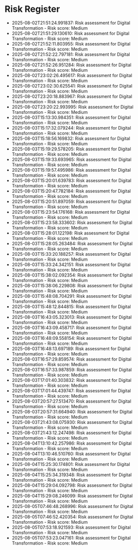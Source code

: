 # Risk Register

- 2025-08-02T21:51:24.991837: Risk assessment for Digital Transformation - Risk score: Medium
- 2025-08-02T21:51:29.130610: Risk assessment for Digital Transformation - Risk score: Medium
- 2025-08-02T21:52:11.803955: Risk assessment for Digital Transformation - Risk score: Medium
- 2025-08-02T21:52:22.797181: Risk assessment for Digital Transformation - Risk score: Medium
- 2025-08-02T21:52:26.951284: Risk assessment for Digital Transformation - Risk score: Medium
- 2025-08-02T23:02:26.495617: Risk assessment for Digital Transformation - Risk score: Medium
- 2025-08-02T23:02:30.625541: Risk assessment for Digital Transformation - Risk score: Medium
- 2025-08-02T23:20:18.883967: Risk assessment for Digital Transformation - Risk score: Medium
- 2025-08-02T23:20:22.993995: Risk assessment for Digital Transformation - Risk score: Medium
- 2025-08-03T15:13:30.984351: Risk assessment for Digital Transformation - Risk score: Medium
- 2025-08-03T15:17:32.079244: Risk assessment for Digital Transformation - Risk score: Medium
- 2025-08-03T15:18:56.169832: Risk assessment for Digital Transformation - Risk score: Medium
- 2025-08-03T15:19:29.578205: Risk assessment for Digital Transformation - Risk score: Medium
- 2025-08-03T15:19:33.693965: Risk assessment for Digital Transformation - Risk score: Medium
- 2025-08-03T15:19:57.495986: Risk assessment for Digital Transformation - Risk score: Medium
- 2025-08-03T15:20:01.639783: Risk assessment for Digital Transformation - Risk score: Medium
- 2025-08-03T15:20:47.782184: Risk assessment for Digital Transformation - Risk score: Medium
- 2025-08-03T15:20:51.897059: Risk assessment for Digital Transformation - Risk score: Medium
- 2025-08-03T15:23:54.176168: Risk assessment for Digital Transformation - Risk score: Medium
- 2025-08-03T15:23:58.333602: Risk assessment for Digital Transformation - Risk score: Medium
- 2025-08-03T15:28:01.122198: Risk assessment for Digital Transformation - Risk score: Medium
- 2025-08-03T15:28:05.263484: Risk assessment for Digital Transformation - Risk score: Medium
- 2025-08-03T15:33:20.188257: Risk assessment for Digital Transformation - Risk score: Medium
- 2025-08-03T15:33:24.342151: Risk assessment for Digital Transformation - Risk score: Medium
- 2025-08-03T15:38:02.092354: Risk assessment for Digital Transformation - Risk score: Medium
- 2025-08-03T15:38:06.229808: Risk assessment for Digital Transformation - Risk score: Medium
- 2025-08-03T15:48:08.704291: Risk assessment for Digital Transformation - Risk score: Medium
- 2025-08-03T15:48:12.844815: Risk assessment for Digital Transformation - Risk score: Medium
- 2025-08-03T16:43:05.323013: Risk assessment for Digital Transformation - Risk score: Medium
- 2025-08-03T16:43:09.458717: Risk assessment for Digital Transformation - Risk score: Medium
- 2025-08-03T16:48:09.558154: Risk assessment for Digital Transformation - Risk score: Medium
- 2025-08-03T16:48:13.697189: Risk assessment for Digital Transformation - Risk score: Medium
- 2025-08-03T16:57:29.859574: Risk assessment for Digital Transformation - Risk score: Medium
- 2025-08-03T16:57:33.987859: Risk assessment for Digital Transformation - Risk score: Medium
- 2025-08-03T17:01:40.303832: Risk assessment for Digital Transformation - Risk score: Medium
- 2025-08-03T17:01:44.439747: Risk assessment for Digital Transformation - Risk score: Medium
- 2025-08-03T20:57:27.513470: Risk assessment for Digital Transformation - Risk score: Medium
- 2025-08-03T20:57:31.664940: Risk assessment for Digital Transformation - Risk score: Medium
- 2025-08-03T21:43:08.075930: Risk assessment for Digital Transformation - Risk score: Medium
- 2025-08-03T21:43:12.247498: Risk assessment for Digital Transformation - Risk score: Medium
- 2025-08-04T13:10:42.257986: Risk assessment for Digital Transformation - Risk score: Medium
- 2025-08-04T13:10:46.510760: Risk assessment for Digital Transformation - Risk score: Medium
- 2025-08-04T15:25:30.174801: Risk assessment for Digital Transformation - Risk score: Medium
- 2025-08-04T15:25:34.319348: Risk assessment for Digital Transformation - Risk score: Medium
- 2025-08-04T15:29:04.092798: Risk assessment for Digital Transformation - Risk score: Medium
- 2025-08-04T15:29:08.246099: Risk assessment for Digital Transformation - Risk score: Medium
- 2025-08-05T07:46:48.268996: Risk assessment for Digital Transformation - Risk score: Medium
- 2025-08-05T07:46:52.420354: Risk assessment for Digital Transformation - Risk score: Medium
- 2025-08-05T07:53:18.921593: Risk assessment for Digital Transformation - Risk score: Medium
- 2025-08-05T07:53:23.047161: Risk assessment for Digital Transformation - Risk score: Medium
